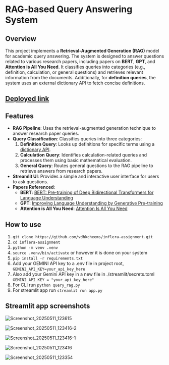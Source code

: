 # RAG-based Query Answering System

## Overview

This project implements a **Retrieval-Augmented Generation (RAG)** model for academic query answering. The system is designed to answer questions related to various research papers, including papers on **BERT**, **GPT**, and **Attention is All You Need**. It classifies queries into categories (e.g., definition, calculation, or general questions) and retrieves relevant information from the documents. Additionally, for **definition queries**, the system uses an external dictionary API to fetch concise definitions.

## [Deployed link](https://vdhkcheems-inflera-assignment-app-tvz6vp.streamlit.app/)

## Features

- **RAG Pipeline**: Uses the retrieval-augmented generation technique to answer research paper queries.
- **Query Classification**: Classifies queries into three categories:
  1. **Definition Query**: Looks up definitions for specific terms using a [dictionary API](https://dictionaryapi.dev/).
  2. **Calculation Query**: Identifies calculation-related queries and processes them using basic mathematical evaluation.
  3. **General Query**: Routes general questions to the RAG pipeline to retrieve answers from research papers.
- **Streamlit UI**: Provides a simple and interactive user interface for users to ask questions.
- **Papers Referenced**: 
  - **BERT**: [BERT: Pre-training of Deep Bidirectional Transformers for Language Understanding](https://arxiv.org/abs/1810.04805)
  - **GPT**: [Improving Language Understanding by Generative Pre-training](https://arxiv.org/abs/1801.06146)
  - **Attention is All You Need**: [Attention Is All You Need](https://arxiv.org/abs/1706.03762)
  
## How to use

1. ```git clone https://github.com/vdhkcheems/inflera-assignment.git```
2. ```cd inflera-assignment```
3. ```python -m venv .venv```
4. ```source .venv/bin/activate``` or however it is done on your system
5. ```pip install -r requirements.txt```
6. Add your GEMINI API key to a .env file in project root, ```GEMINI_API_KEY=your_api_key_here```
7. Also add your Gemini API key in a new file in ./streamlit/secrets.toml ```GEMINI_API_KEY = "your_api_key_here"```
8. For CLI run ```python query_rag.py```
9. For streamlit app run ```streamlit run app.py```


## Streamlit app screenshots

![Screenshot_20250511_123615](https://github.com/user-attachments/assets/15387003-fa1c-494e-ad73-6da5f93d62d8)

![Screenshot_20250511_123416-2](https://github.com/user-attachments/assets/9096e857-7265-4784-8bcd-23682da90785)

![Screenshot_20250511_123416-1](https://github.com/user-attachments/assets/2630a8de-f8b0-41c3-b66e-8a823ca48c7d)

![Screenshot_20250511_123416](https://github.com/user-attachments/assets/f1d2ddc8-3008-410d-a1c7-71b7b8cddb8b)

![Screenshot_20250511_123354](https://github.com/user-attachments/assets/9b6d23f5-a6ca-402e-97d4-2d7aa6698b7e)
